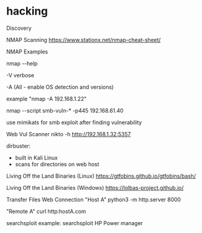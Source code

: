 # hacking

Discovery 

NMAP Scanning
https://www.stationx.net/nmap-cheat-sheet/

NMAP Examples

nmap --help

-V verbose

-A (All - enable OS detection and versions)

example "nmap -A 192.168.1.22"

nmap --script smb-vuln-* -p445 192.168.61.40 

use mimikats for smb exploit after finding vulnerability

Web Vul Scanner
nikto -h http://192.168.1.32:5357


dirbuster:
- built in Kali Linux
- scans for directories on web host

Living Off the Land Binaries (Linux)
https://gtfobins.github.io/gtfobins/bash/

Living Off the Land Binaries (Windows)
https://lolbas-project.github.io/

Transfer Files Web Connection
"Host A"
python3 -m http.server 8000

"Remote A"
curl http:hostA.com 


searchsploit
example: searchsploit HP Power manager

